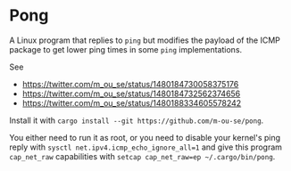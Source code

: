 # Pong

A Linux program that replies to `ping` but modifies the payload of the ICMP
package to get lower ping times in some `ping` implementations.

See
- https://twitter.com/m_ou_se/status/1480184730058375176
- https://twitter.com/m_ou_se/status/1480184732562374656
- https://twitter.com/m_ou_se/status/1480188334605578242

Install it with `cargo install --git https://github.com/m-ou-se/pong`.

You either need to run it as root, or you need to disable your kernel's ping
reply with `sysctl net.ipv4.icmp_echo_ignore_all=1` and give this program
`cap_net_raw` capabilities with `setcap cap_net_raw=ep ~/.cargo/bin/pong`.
